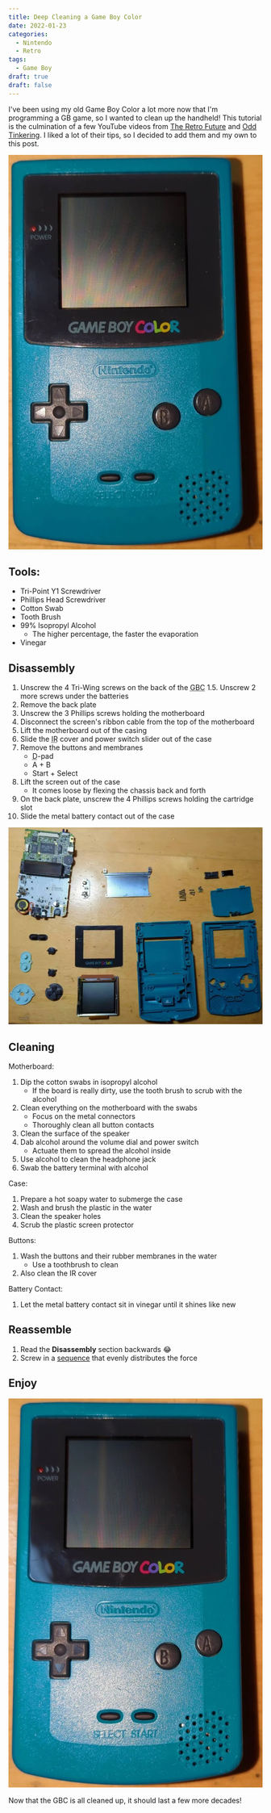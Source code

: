 ```yaml
---
title: Deep Cleaning a Game Boy Color
date: 2022-01-23
categories:
  - Nintendo
  - Retro
tags:
  - Game Boy
draft: true
draft: false
---
```


I've been using my old Game Boy Color a lot more now that I'm programming a GB game, so I wanted to clean up the handheld! This tutorial is the culmination of a few YouTube videos from [The Retro Future](https://youtu.be/fZ__K0QotW8) and [Odd Tinkering](https://youtu.be/2BmGMi0IEx4). I liked a lot of their tips, so I decided to add them and my own to this post.

![GBC Before Cleaning](/images/36.webp)

## Tools:

- Tri-Point Y1 Screwdriver
- Phillips Head Screwdriver
- Cotton Swab
- Tooth Brush
- 99% Isopropyl Alcohol
  - The higher percentage, the faster the evaporation
- Vinegar

## Disassembly

1. Unscrew the 4 Tri-Wing screws on the back of the <abbr title="Game Boy Color">GBC</abbr>
   1.5. Unscrew 2 more screws under the batteries
2. Remove the back plate
3. Unscrew the 3 Phillips screws holding the motherboard
4. Disconnect the screen's ribbon cable from the top of the motherboard
5. Lift the motherboard out of the casing
6. Slide the <abbr title="Infrared Radiation">IR</abbr> cover and power switch slider out of the case
7. Remove the buttons and membranes
   - <abbr title="Directional">D</abbr>-pad
   - A + B
   - Start + Select
8. Lift the screen out of the case
   - It comes loose by flexing the chassis back and forth
9. On the back plate, unscrew the 4 Phillips screws holding the cartridge slot
10. Slide the metal battery contact out of the case

![Disassembled GBC](/images/gbc2.webp)

## Cleaning

Motherboard:

1. Dip the cotton swabs in isopropyl alcohol
   - If the board is really dirty, use the tooth brush to scrub with the alcohol
2. Clean everything on the motherboard with the swabs
   - Focus on the metal connectors
   - Thoroughly clean all button contacts
3. Clean the surface of the speaker
4. Dab alcohol around the volume dial and power switch
   - Actuate them to spread the alcohol inside
5. Use alcohol to clean the headphone jack
6. Swab the battery terminal with alcohol

Case:

1. Prepare a hot soapy water to submerge the case
2. Wash and brush the plastic in the water
3. Clean the speaker holes
4. Scrub the plastic screen protector

Buttons:

1. Wash the buttons and their rubber membranes in the water
   - Use a toothbrush to clean
2. Also clean the IR cover

Battery Contact:

1.  Let the metal battery contact sit in vinegar until it shines like new

## Reassemble

1. Read the **Disassembly** section backwards 😂
2. Screw in a [sequence](https://www.boltscience.com/pages/tsequence.htm) that evenly distributes the force

## Enjoy

![GBC After Cleaning](/images/gbc3.webp)

Now that the GBC is all cleaned up, it should last a few more decades!
